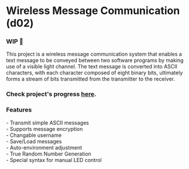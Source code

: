 # Wireless Message Communication (d02)
### WIP 🚧 
This project is a wireless message communication system that enables a text message to be conveyed between two software programs by making use of a visible light channel. The text message is converted into ASCII characters, with each character composed of eight binary bits, ultimately forms a stream of bits transmitted from the transmitter to the receiver. 

### Check project's progress [here](https://github.com/orgs/Swinny-Tasks/projects/2).

### Features
\- Transmit simple ASCII messages
<br>\- Supports message encryption
<br>\- Changable username
<br>\- Save/Load messages
<br>\- Auto-environment adjustment
<br>\- True Random Number Generation
<br>\- Special syntax for manual LED control
